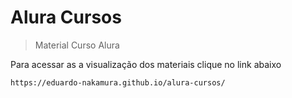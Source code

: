 # Alura Cursos

> Material Curso Alura

Para acessar as a visualização dos materiais clique no link abaixo

```
https://eduardo-nakamura.github.io/alura-cursos/
```
